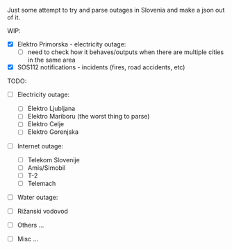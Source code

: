 Just some attempt to try and parse outages in Slovenia and make a json out of it.

WIP:
  - [x] Elektro Primorska - electricity outage:
      - [ ] need to check how it behaves/outputs when there are multiple cities in the same area
  -  [x] SOS112 notifications - incidents (fires, road accidents, etc)

TODO:
- [ ] Electricity outage:
  - [ ] Elektro Ljubljana
  - [ ] Elektro Mariboru (the worst thing to parse)
  - [ ] Elektro Celje
  - [ ] Elektro Gorenjska

- [ ] Internet outage:
  - [ ] Telekom Slovenije
  - [ ] Amis/Simobil
  - [ ] T-2
  - [ ] Telemach

- [ ] Water outage:
 - [ ] Rižanski vodovod
 - [ ] Others ...  

- [ ] Misc ...
